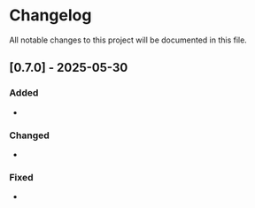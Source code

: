 # Changelog

All notable changes to this project will be documented in this file.

## [0.7.0] - 2025-05-30

### Added
- 

### Changed
- 

### Fixed
- 


